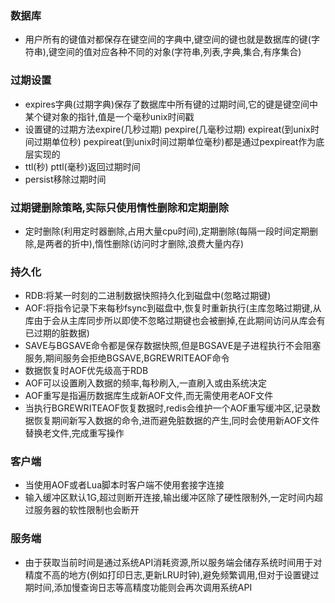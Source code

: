### 数据库

* 用户所有的键值对都保存在键空间的字典中,键空间的键也就是数据库的键(字符串),键空间的值对应各种不同的对象(字符串,列表,字典,集合,有序集合)

### 过期设置

* expires字典(过期字典)保存了数据库中所有键的过期时间,它的键是键空间中某个键对象的指针,值是一个毫秒unix时间戳
* 设置键的过期方法expire(几秒过期) pexpire(几毫秒过期) expireat(到unix时间过期单位秒) pexpireat(到unix时间过期单位毫秒)都是通过pexpireat作为底层实现的
* ttl(秒) pttl(毫秒)返回过期时间
* persist移除过期时间

### 过期键删除策略,实际只使用惰性删除和定期删除

* 定时删除(利用定时器删除,占用大量cpu时间),定期删除(每隔一段时间定期删除,是两者的折中),惰性删除(访问时才删除,浪费大量内存)

### 持久化

* RDB:将某一时刻的二进制数据快照持久化到磁盘中(忽略过期键)
* AOF:将指令记录下来每秒fsync到磁盘中,恢复时重新执行(主库忽略过期键,从库由于会从主库同步所以即使不忽略过期键也会被删掉,在此期间访问从库会有已过期的脏数据)
* SAVE与BGSAVE命令都是保存数据快照,但是BGSAVE是子进程执行不会阻塞服务,期间服务会拒绝BGSAVE,BGREWRITEAOF命令
* 数据恢复时AOF优先级高于RDB
* AOF可以设置刷入数据的频率,每秒刷入,一直刷入或由系统决定
* AOF重写是指遍历数据库生成新AOF文件,而无需使用老AOF文件
* 当执行BGREWRITEAOF恢复数据时,redis会维护一个AOF重写缓冲区,记录数据恢复期间新写入数据的命令,进而避免脏数据的产生,同时会使用新AOF文件替换老文件,完成重写操作

### 客户端

* 当使用AOF或者Lua脚本时客户端不使用套接字连接
* 输入缓冲区默认1G,超过则断开连接,输出缓冲区除了硬性限制外,一定时间内超过服务器的软性限制也会断开

### 服务端

* 由于获取当前时间是通过系统API消耗资源,所以服务端会储存系统时间用于对精度不高的地方(例如打印日志,更新LRU时钟),避免频繁调用,但对于设置键过期时间,添加慢查询日志等高精度功能则会再次调用系统API
